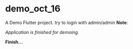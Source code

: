 # demo_oct_16

A Demo Flutter project.
try to login with admin/admin
**Note**: 

_Application is finished for demoing._ 

**Finish...**
